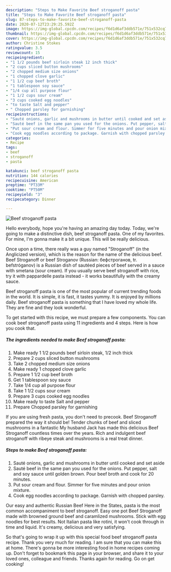 ```yaml
---
description: "Steps to Make Favorite Beef stroganoff pasta"
title: "Steps to Make Favorite Beef stroganoff pasta"
slug: 87-steps-to-make-favorite-beef-stroganoff-pasta
date: 2020-07-12T23:29:25.592Z
image: https://img-global.cpcdn.com/recipes/f6d1d6af3ddb571e/751x532cq70/beef-stroganoff-pasta-recipe-main-photo.jpg
thumbnail: https://img-global.cpcdn.com/recipes/f6d1d6af3ddb571e/751x532cq70/beef-stroganoff-pasta-recipe-main-photo.jpg
cover: https://img-global.cpcdn.com/recipes/f6d1d6af3ddb571e/751x532cq70/beef-stroganoff-pasta-recipe-main-photo.jpg
author: Christine Stokes
ratingvalue: 3.5
reviewcount: 15
recipeingredient:
- "1 1/2 pounds beef sirloin steak 12 inch thick"
- "2 cups sliced button mushrooms"
- "2 chopped medium size onions"
- "1 chopped clove garlic"
- "1 1/2 cup beef broth"
- "1 tablespoon soy sauce"
- "1/4 cup all purpose flour"
- "1 1/2 cups sour cream"
- "3 cups cooked egg noodles"
- "to taste Salt and pepper"
- " Chopped parsley for garnishing"
recipeinstructions:
- "Sauté onions, garlic and mushrooms in butter until cooked and set aside"
- "Sauté beef in the same pan you used for the onions. Put pepper, salt and soy sauce until golden brown. Pour beef broth and cook for 20 minutes."
- "Put sour cream and flour. Simmer for five minutes and pour onion mixture."
- "Cook egg noodles according to package. Garnish with chopped parsley."
categories:
- Recipe
tags:
- beef
- stroganoff
- pasta

katakunci: beef stroganoff pasta 
nutrition: 144 calories
recipecuisine: American
preptime: "PT33M"
cooktime: "PT50M"
recipeyield: "3"
recipecategory: Dinner

---
```



![Beef stroganoff pasta](https://img-global.cpcdn.com/recipes/f6d1d6af3ddb571e/751x532cq70/beef-stroganoff-pasta-recipe-main-photo.jpg)

Hello everybody, hope you're having an amazing day today. Today, we're going to make a distinctive dish, beef stroganoff pasta. One of my favorites. For mine, I'm gonna make it a bit unique. This will be really delicious.

Once upon a time, there really was a guy named &#34;Stroganoff&#34; (in the Anglicized version), which is the reason for the name of the delicious beef. Beef Stroganoff or beef Stroganov (Russian: бефстроганов, tr. befstróganov) is a Russian dish of sautéed pieces of beef served in a sauce with smetana (sour cream). If you usually serve beef stroganoff with rice, try it with pappardelle pasta instead - it works beautifully with the creamy sauce.

Beef stroganoff pasta is one of the most popular of current trending foods in the world. It is simple, it is fast, it tastes yummy. It is enjoyed by millions daily. Beef stroganoff pasta is something that I have loved my whole life. They are fine and they look wonderful.


To get started with this recipe, we must prepare a few components. You can cook beef stroganoff pasta using 11 ingredients and 4 steps. Here is how you cook that.

<!--inarticleads1-->

##### The ingredients needed to make Beef stroganoff pasta:

1. Make ready 1 1/2 pounds beef sirloin steak, 1/2 inch thick
1. Prepare 2 cups sliced button mushrooms
1. Take 2 chopped medium size onions
1. Make ready 1 chopped clove garlic
1. Prepare 1 1/2 cup beef broth
1. Get 1 tablespoon soy sauce
1. Take 1/4 cup all purpose flour
1. Take 1 1/2 cups sour cream
1. Prepare 3 cups cooked egg noodles
1. Make ready to taste Salt and pepper
1. Prepare  Chopped parsley for garnishing


If you are using fresh pasta, you don&#39;t need to precook. Beef Stroganoff prepared the way it should be! Tender chunks of beef and sliced mushrooms in a fantastic My husband Jack has made this delicious Beef Stroganoff countless times over the years. Rich and indulgent beef stroganoff with ribeye steak and mushrooms is a real treat dinner. 

<!--inarticleads2-->

##### Steps to make Beef stroganoff pasta:

1. Sauté onions, garlic and mushrooms in butter until cooked and set aside
1. Sauté beef in the same pan you used for the onions. Put pepper, salt and soy sauce until golden brown. Pour beef broth and cook for 20 minutes.
1. Put sour cream and flour. Simmer for five minutes and pour onion mixture.
1. Cook egg noodles according to package. Garnish with chopped parsley.


Our easy and authentic Russian Beef Here in the States, pasta is the most common accompaniment to beef stroganoff. Easy one pot Beef Stroganoff made with browned ground beef and caramlized mushrooms. Stick with egg noodles for best results. Not Italian pasta like rotini, it won&#39;t cook through in time and liquid. It&#39;s creamy, delicious and very satisfying. 

So that's going to wrap it up with this special food beef stroganoff pasta recipe. Thank you very much for reading. I am sure that you can make this at home. There's gonna be more interesting food in home recipes coming up. Don't forget to bookmark this page in your browser, and share it to your loved ones, colleague and friends. Thanks again for reading. Go on get cooking!

